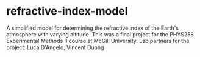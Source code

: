 # refractive-index-model
A simplified model for determining the refractive index of the Earth's atmosphere with varying altitude. This was a final project for the PHYS258 Experimental Methods II course at McGill University. Lab partners for the project: Luca D'Angelo, Vincent Duong
